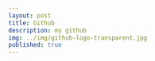 ```yaml
---
layout: post
title: Github
description: my github 
img: ../img/github-logo-transparent.jpg 
published: true
---
```

